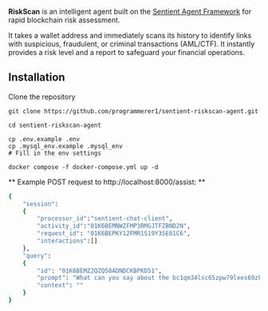 **RiskScan** is an intelligent agent built on the [Sentient Agent Framework](https://github.com/sentient-agi/Sentient-Agent-Framework) for rapid blockchain risk assessment.

It takes a wallet address and immediately scans its history to identify links with suspicious, fraudulent, or criminal transactions (AML/CTF). It instantly provides a risk level and a report to safeguard your financial operations.

## Installation
Clone the repository
```
git clone https://github.com/programmerer1/sentient-riskscan-agent.git

cd sentient-riskscan-agent

cp .env.example .env
cp .mysql_env.example .mysql_env
# Fill in the env settings

docker compose -f docker-compose.yml up -d
```

** Example POST request to http://localhost:8000/assist: **
```bash
{
    "session": 
    {
        "processor_id":"sentient-chat-client",
        "activity_id":"01K6BEMNWZFMP3RMGJTFZBND2N",
        "request_id": "01K6BEPKY12FMR1S19Y3SE01C6",
        "interactions":[]
    }, 
    "query": 
    {
        "id": "01K6BEMZ2QZQ58ADNDCKBPKD51", 
        "prompt": "What can you say about the bc1qm34lsc65zpw79lxes69zkqmk6ee3ewf0j77s3h wallet on the bitcoin network?",
        "context": ""
    }
}
```


